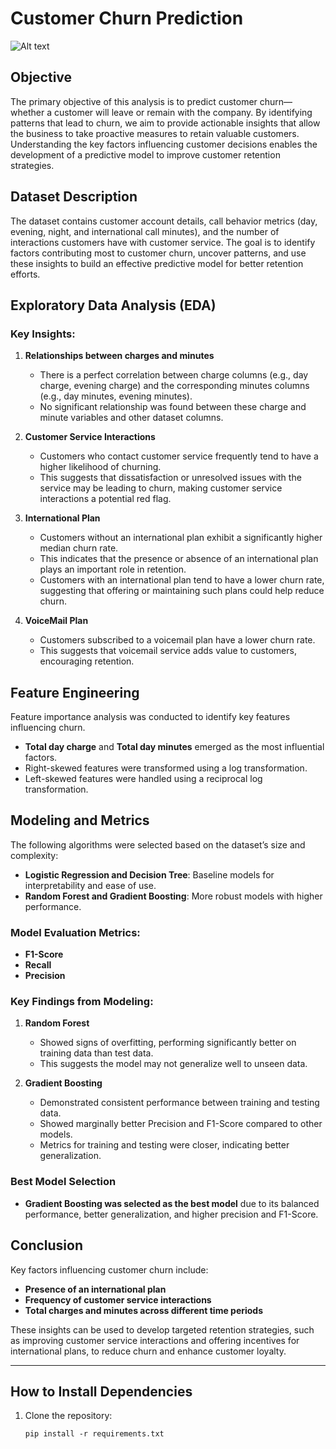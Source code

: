 # Customer Churn Prediction

![Alt text](https://daxg39y63pxwu.cloudfront.net/images/blog/churn-models/Customer_Churn_Prediction_Models_in_Machine_Learning.png)

## Objective
The primary objective of this analysis is to predict customer churn—whether a customer will leave or remain with the company. By identifying patterns that lead to churn, we aim to provide actionable insights that allow the business to take proactive measures to retain valuable customers. Understanding the key factors influencing customer decisions enables the development of a predictive model to improve customer retention strategies.

## Dataset Description
The dataset contains customer account details, call behavior metrics (day, evening, night, and international call minutes), and the number of interactions customers have with customer service. The goal is to identify factors contributing most to customer churn, uncover patterns, and use these insights to build an effective predictive model for better retention efforts.

## Exploratory Data Analysis (EDA)

### Key Insights:
1. **Relationships between charges and minutes**
   - There is a perfect correlation between charge columns (e.g., day charge, evening charge) and the corresponding minutes columns (e.g., day minutes, evening minutes).
   - No significant relationship was found between these charge and minute variables and other dataset columns.

2. **Customer Service Interactions**
   - Customers who contact customer service frequently tend to have a higher likelihood of churning.
   - This suggests that dissatisfaction or unresolved issues with the service may be leading to churn, making customer service interactions a potential red flag.

3. **International Plan**
   - Customers without an international plan exhibit a significantly higher median churn rate.
   - This indicates that the presence or absence of an international plan plays an important role in retention.
   - Customers with an international plan tend to have a lower churn rate, suggesting that offering or maintaining such plans could help reduce churn.

4. **VoiceMail Plan**
   - Customers subscribed to a voicemail plan have a lower churn rate.
   - This suggests that voicemail service adds value to customers, encouraging retention.

## Feature Engineering
Feature importance analysis was conducted to identify key features influencing churn.  
- **Total day charge** and **Total day minutes** emerged as the most influential factors.
- Right-skewed features were transformed using a log transformation.
- Left-skewed features were handled using a reciprocal log transformation.

## Modeling and Metrics
The following algorithms were selected based on the dataset’s size and complexity:

- **Logistic Regression and Decision Tree**: Baseline models for interpretability and ease of use.
- **Random Forest and Gradient Boosting**: More robust models with higher performance.

### Model Evaluation Metrics:
- **F1-Score**
- **Recall**
- **Precision**

### Key Findings from Modeling:
1. **Random Forest**
   - Showed signs of overfitting, performing significantly better on training data than test data.
   - This suggests the model may not generalize well to unseen data.

2. **Gradient Boosting**
   - Demonstrated consistent performance between training and testing data.
   - Showed marginally better Precision and F1-Score compared to other models.
   - Metrics for training and testing were closer, indicating better generalization.

### Best Model Selection
- **Gradient Boosting was selected as the best model** due to its balanced performance, better generalization, and higher precision and F1-Score.

## Conclusion
Key factors influencing customer churn include:
- **Presence of an international plan**
- **Frequency of customer service interactions**
- **Total charges and minutes across different time periods**

These insights can be used to develop targeted retention strategies, such as improving customer service interactions and offering incentives for international plans, to reduce churn and enhance customer loyalty.

---

## How to Install Dependencies
1. Clone the repository:
    ```
   pip install -r requirements.txt
   ```
